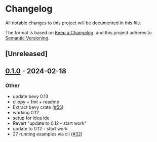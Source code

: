 # Changelog
All notable changes to this project will be documented in this file.

The format is based on [Keep a Changelog](https://keepachangelog.com/en/1.0.0/),
and this project adheres to [Semantic Versioning](https://semver.org/spec/v2.0.0.html).

## [Unreleased]

## [0.1.0](https://github.com/lee-orr/dexterous_developer/releases/tag/example_cli_test-v0.1.0) - 2024-02-18

### Other
- update bevy 0.13
- clippy + fmt + readme
- Extract bevy crate ([#55](https://github.com/lee-orr/dexterous_developer/pull/55))
- working 0.12
- setup for idea ide
- Revert "update to 0.12 - start work"
- update to 0.12 - start work
- 27 running examples via cli ([#32](https://github.com/lee-orr/dexterous_developer/pull/32))
